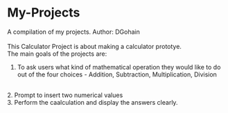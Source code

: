 # My-Projects
A compilation of my projects.
Author: DGohain
<br>
<br>
This Calculator Project is about making a calculator prototye. 
<br>
The main goals of the projects are:
<br>
1. To ask users what kind of mathematical operation they would like to do out of the four choices - Addition, Subtraction, Multiplication, Division
<br>
2. Prompt to insert two numerical values
<br>
3. Perform the caalculation and display the answers clearly.